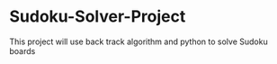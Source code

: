 # Sudoku-Solver-Project
This project will use back track algorithm and python to solve Sudoku boards

